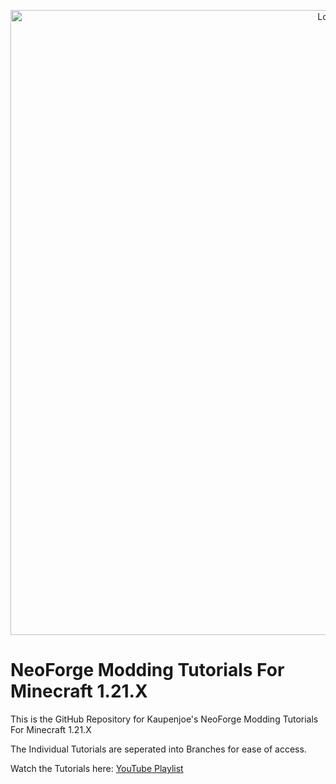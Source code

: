 <a href="https://www.youtube.com/playlist?list=PLKGarocXCE1G6CQOoiYdMVx-E1d9F_itF" target="_blank">
<p align="center">
<img src="https://kaupenjoe.net/files/General/Minecraft/Modding/Tutorials/neo-tutorial-image-1.jpg" alt="Logo" width="1000"/> 
</p></a>

# NeoForge Modding Tutorials For Minecraft 1.21.X 
This is the GitHub Repository for Kaupenjoe's NeoForge Modding Tutorials For Minecraft 1.21.X

The Individual Tutorials are seperated into Branches for ease of access. 

Watch the Tutorials here: <a href="https://www.youtube.com/playlist?list=PLKGarocXCE1G6CQOoiYdMVx-E1d9F_itF" target="_blank">YouTube Playlist</a>
